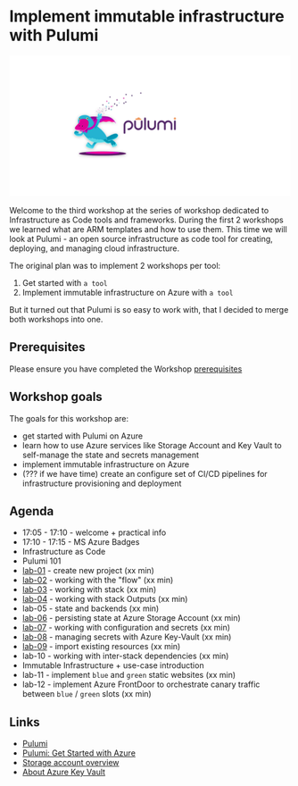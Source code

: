# Implement immutable infrastructure with Pulumi

![logo](images/ws-logo.png)

Welcome to the third workshop at the series of workshop dedicated to Infrastructure as Code tools and frameworks. During the first 2 workshops we learned what are ARM templates and how to use them. This time we will look at Pulumi - an open source infrastructure as code tool for creating, deploying, and managing cloud infrastructure.

The original plan was to implement 2 workshops per tool:

1. Get started with `a tool`
2. Implement immutable infrastructure on Azure with `a tool`

 But it turned out that Pulumi is so easy to work with, that I decided to merge both workshops into one.

## Prerequisites

Please ensure you have completed the Workshop [prerequisites](prerequisites.md)

## Workshop goals

The goals for this workshop are:

* get started with Pulumi on Azure
* learn how to use Azure services like Storage Account and Key Vault  to self-manage the state and secrets management
* implement immutable infrastructure on Azure
* (??? if we have time) create an configure set of CI/CD pipelines for infrastructure provisioning and deployment

## Agenda

* 17:05 - 17:10 - welcome + practical info
* 17:10 - 17:15 - MS Azure Badges
* Infrastructure as Code
* Pulumi 101
* [lab-01](labs/lab-01/readme.md) - create new project (xx min)
* [lab-02](labs/lab-02/readme.md) - working with the "flow" (xx min)
* [lab-03](labs/lab-03/readme.md) - working with stack (xx min)
* [lab-04](labs/lab-04/readme.md) - working with stack Outputs (xx min)
* lab-05 - state and backends (xx min)
* [lab-06](labs/lab-06/readme.md) - persisting state at Azure Storage Account (xx min)
* [lab-07](labs/lab-07/readme.md) - working with configuration and secrets (xx min)
* [lab-08](labs/lab-08/readme.md) - managing secrets with Azure Key-Vault (xx min)
* [lab-09](labs/lab-09/readme.md) - import existing resources (xx min)
* lab-10 - working with inter-stack dependencies (xx min)
* Immutable Infrastructure + use-case introduction
* lab-11 - implement `blue` and `green` static websites (xx min)
* lab-12 - implement Azure FrontDoor to orchestrate canary traffic between `blue` / `green` slots  (xx min)

## Links

* [Pulumi](https://www.pulumi.com/)
* [Pulumi: Get Started with Azure](https://www.pulumi.com/docs/get-started/azure/)
* [Storage account overview](https://docs.microsoft.com/en-us/azure/storage/common/storage-account-overview?WT.mc_id=AZ-MVP-5003837)
* [About Azure Key Vault](https://docs.microsoft.com/en-us/azure/key-vault/general/overview?WT.mc_id=AZ-MVP-5003837)
